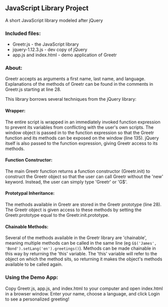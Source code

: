 ## JavaScript Library Project
A short JavaScript library modeled after jQuery

### Included files:
* Greetr.js - the JavaScript library
* jquery-1.12.3.js - dev copy of jQuery
* app.js and index.html - demo application of Greetr

### About:
Greetr accepts as arguments a first name, last name, and language.
Explanations of the methods of Greetr can be found in the comments
in Greetr.js starting at line 28.

This library borrows several techniques from the jQuery library:
#### Wrapper:
The entire script is wrapped in an immediately invoked function expression
to prevent its variables from conflicting with the user's own scripts. The
window object is passed in to the function expression so that the Greetr
function and its methods can be exposed on the window (line 135). jQuery 
itself is also passed to the function expression, giving Greetr access to
its methods.
#### Function Constructor:
The main Greetr function returns a function constructor (Greetr.init)
to construct the Greetr object so that the user can call Greetr without the
'new' keyword. Instead, the user can simply type 'Greetr' or 'G$'.
#### Prototypal Inheritance:
The methods available in Greetr are stored in the Greetr prototype (line 28).
The Greetr object is given access to these methods by setting the 
Greetr.prototype equal to the Greetr.init.prototype.
#### Chainable Methods:
Several of the methods available in the Greetr library are 'chainable',
meaning multiple methods can be called in the same line 
(eg `G$('James', 'Bond').setLang('en').greetings()`). Methods can be made
chainable in this way by returning the 'this' variable. The 'this'
variable will refer to the object on which the method sits, so returning 
it makes the object's methods available to be called again.

### Using the Demo App:
Copy Greetr.js, app.js, and index.html to your computer and open index.html 
in a browser window. Enter your name, choose a language, and click Login to
see a personalized greeting! 